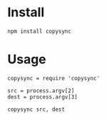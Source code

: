 # Install #

`npm install copysync`

# Usage #

```
copysync = require 'copysync'

src = process.argv[2]
dest = process.argv[3]

copysync src, dest
```
